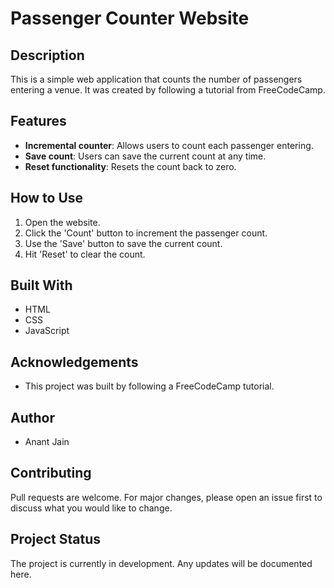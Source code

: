 # Passenger Counter Website

## Description
This is a simple web application that counts the number of passengers entering a venue. It was created by following a tutorial from FreeCodeCamp.

## Features
- **Incremental counter**: Allows users to count each passenger entering.
- **Save count**: Users can save the current count at any time.
- **Reset functionality**: Resets the count back to zero.

## How to Use
1. Open the website.
2. Click the 'Count' button to increment the passenger count.
3. Use the 'Save' button to save the current count.
4. Hit 'Reset' to clear the count.

## Built With
- HTML
- CSS
- JavaScript

## Acknowledgements
- This project was built by following a FreeCodeCamp tutorial.

## Author
- Anant Jain

## Contributing
Pull requests are welcome. For major changes, please open an issue first to discuss what you would like to change.

## Project Status
The project is currently in development. Any updates will be documented here.
